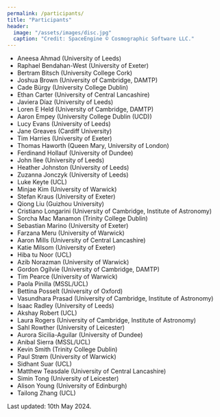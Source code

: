 ```yaml
---
permalink: /participants/
title: "Participants"
header:
  image: "/assets/images/disc.jpg"
  caption: "Credit: SpaceEngine © Cosmographic Software LLC."
---
```


- Aneesa Ahmad (University of Leeds)
- Raphael Bendahan-West (University of Exeter)
- Bertram Bitsch (University College Cork)
- Joshua Brown (University of Cambridge, DAMTP)
- Cade Bürgy (University College Dublin)
- Ethan Carter (University of Central Lancashire)
- Javiera Díaz (University of Leeds)
- Loren E Held (University of Cambridge, DAMTP)
- Aaron Empey (University College Dublin (UCD))
- Lucy Evans (University of Leeds)
- Jane Greaves (Cardiff University)
- Tim Harries (University of Exeter)
- Thomas Haworth (Queen Mary, University of London)
- Ferdinand Hollauf (University of Dundee)
- John Ilee (University of Leeds)
- Heather Johnston (University of Leeds)
- Zuzanna Jonczyk (University of Leeds)
- Luke Keyte (UCL)
- Minjae Kim (University of Warwick)
- Stefan Kraus (University of Exeter)
- Qiong Liu (Guizhou University)
- Cristiano Longarini (University of Cambridge, Institute of Astronomy)
- Sorcha Mac Manamon (Trinity College Dublin)
- Sebastian Marino (University of Exeter)
- Farzana Meru (University of Warwick)
- Aaron Mills (University of Central Lancashire)
- Katie Milsom (University of Exeter)
- Hiba tu Noor (UCL)
- Azib Norazman (University of Warwick)
- Gordon Ogilvie (University of Cambridge, DAMTP)
- Tim Pearce (University of Warwick)
- Paola Pinilla (MSSL/UCL)
- Bettina Posselt (University of Oxford)
- Vasundhara Prasad (University of Cambridge, Institute of Astronomy)
- Isaac Radley (University of Leeds)
- Akshay Robert (UCL)
- Laura Rogers (University of Cambridge, Institute of Astronomy)
- Sahl Rowther (University of Leicester)
- Aurora Sicilia-Aguilar (University of Dundee)
- Anibal Sierra (MSSL/UCL)
- Kevin Smith (Trinity College Dublin)
- Paul Strøm (University of Warwick)
- Sidhant Suar (UCL)
- Matthew Teasdale (University of Central Lancashire)
- Simin Tong (University of Leicester)
- Alison Young (University of Edinburgh)
- Tailong Zhang (UCL)

Last updated: 10th May 2024.
